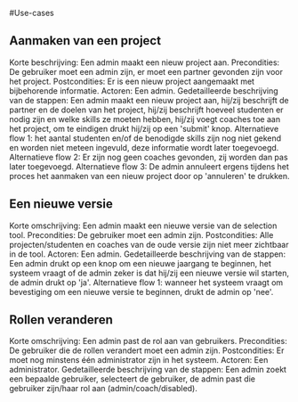 #Use-cases
## Aanmaken van een project
Korte beschrijving: Een admin maakt een nieuw project aan.
Precondities: De gebruiker moet een admin zijn, er moet een partner gevonden zijn voor het project.
Postcondities: Er is een nieuw project aangemaakt met bijbehorende informatie.
Actoren: Een admin.
Gedetailleerde beschrijving van de stappen: Een admin maakt een nieuw project aan, hij/zij beschrijft de partner en de doelen van het project, hij/zij beschrijft hoeveel studenten er nodig zijn en welke skills ze moeten hebben, hij/zij voegt coaches toe aan het project, om te eindigen drukt hij/zij op een 'submit' knop.
Alternatieve flow 1: het aantal studenten en/of de benodigde skills zijn nog niet gekend en worden niet meteen ingevuld, deze informatie wordt later toegevoegd.
Alternatieve flow 2: Er zijn nog geen coaches gevonden, zij worden dan pas later toegevoegd.
Alternatieve flow 3: De admin annuleert ergens tijdens het proces het aanmaken van een nieuw project door op 'annuleren' te drukken.

## Een nieuwe versie
Korte omschrijving: Een admin maakt een nieuwe versie van de selection tool.
Precondities: De gebruiker moet een admin zijn.
Postcondities: Alle projecten/studenten en coaches van de oude versie zijn niet meer zichtbaar in de tool.
Actoren: Een admin.
Gedetailleerde beschrijving van de stappen: Een admin drukt op een knop om een nieuwe jaargang te beginnen, het systeem vraagt of de admin zeker is dat hij/zij een nieuwe versie wil starten, de admin drukt op 'ja'.
Alternatieve flow 1: wanneer het systeem vraagt om bevestiging om een nieuwe versie te beginnen, drukt de admin op 'nee'.

## Rollen veranderen
Korte omschrijving: Een admin past de rol aan van gebruikers.
Precondities: De gebruiker die de rollen verandert moet een admin zijn.
Postcondities: Er moet nog minstens één administrator zijn in het systeem.
Actoren: Een administrator.
Gedetailleerde beschrijving van de stappen: Een admin zoekt een bepaalde gebruiker, selecteert de gebruiker, de admin past die gebruiker zijn/haar rol aan (admin/coach/disabled).